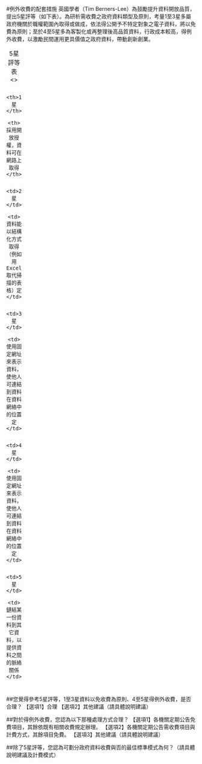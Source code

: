 #例外收費的配套措施
英國學者（Tim Berners-Lee）為鼓勵提升資料開放品質，提出5星評等（如下表）。為研析需收費之政府資料類型及原則，考量1至3星多屬政府機關於職權範圍內取得或做成，依法得公開予不特定對象之電子資料，將以免費為原則；至於4至5星多為客製化或再整理後高品質資料，行政成本較高，得例外收費，以激勵民間運用更具價值之政府資料，帶動創新創業。
<table>
<caption> 5星評等表 <>

       <th>1星</th> 
       <th>採用開放授權，資料可在網路上取得</th> 
</tr> 

        <td>2星</td> 
        <td>資料能以結構化方式取得（例如用 Excel 取代掃描的表格）定</td> 
</tr> 

        <td>3星</td> 
        <td>使用固定網址來表示資料，使他人可連結到資料在資料網絡中的位置定</td>  
</tr> 

        <td>4星</td> 
        <td>使用固定網址來表示資料，使他人可連結到資料在資料網絡中的位置定</td> 
</tr> 

        <td>5星</td> 
        <td>鏈結某一份資料到其它資料，以提供資料之間的脈絡關係</td>         
</table>

##您覺得參考5星評等，1至3星資料以免收費為原則、4至5星得例外收費，是否合理？
【選項1】合理
【選項2】其他建議（請具體說明建議）

##對於得例外收費，您認為以下那種處理方式合理？
【選項1】各機關定期公告免費項目，其餘依既有相關收費規定辦理。
【選項2】各機關定期公告需收費項目與計費方式，其餘項目免費。
【選項3】其他建議（請具體說明建議）

##除了5星評等，您認為可劃分政府資料收費與否的最佳標準模式為何？（請具體說明建議及計費模式）

